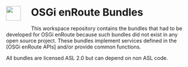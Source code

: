 <h1><img src="http://enroute.osgi.org/img/enroute-logo-64.png" witdh=40px style="float:left;margin: 0 1em 1em 0;width:40px">
OSGi enRoute Bundles</h1>

This workspace repository contains the bundles that had to be developed for OSGi enRoute because such bundles did not exist in any open source project. These bundles implement services defined in the [OSGi enRoute APIs] and/or provide common functions. 

All bundles are licensed ASL 2.0 but can depend on non ASL code.


[1]: http://enroute.osgi.org/quick-start.html
